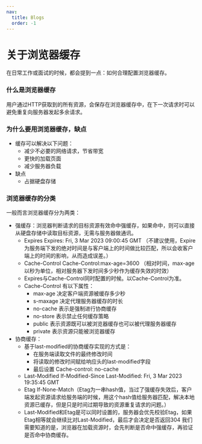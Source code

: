 ```yaml
---
nav:
  title: Blogs
  order: -1
---
```


# 关于浏览器缓存

在日常工作或面试的时候，都会提到一点：如何合理配置浏览器缓存。

<!--more-->
### 什么是浏览器缓存
用户通过HTTP获取到的所有资源，会保存在浏览器缓存中，在下一次请求时可以避免重复向服务器发起多余请求。
### 为什么要用浏览器缓存，缺点
- 缓存可以解决以下问题：
  - 减少不必要的网络请求，节省带宽
  - 更快的加载页面
  - 减少服务器负载
- 缺点
  - 占据硬盘存储
### 浏览器缓存的分类
一般而言浏览器缓存分为两类：
  - 强缓存：浏览器判断请求的目标资源有效命中强缓存，如果命中，则可以直接从硬盘存储中读取目标资源，无需与服务器做通讯。
    - Expires Expires: Fri, 3 Mar 2023 09:00:45 GMT （不建议使用，Expire为服务端下发的绝对时间是与客户端上的时间做比较匹配，所以会收客户端上的时间的影响，从而造成误差。）
    - Cache-Control Cache-Control:max-age=3600 （相对时间，max-age以秒为单位，相对服务器下发时间多少秒作为缓存失效的时效）
    - Expires与Cache-Control同时配置的时候。以Cache-Control为准。
    - Cache-Control 有以下属性：
      - max-age 决定客户端资源被缓存多少秒
      - s-maxage 决定代理服务器缓存的时长
      - no-cache 表示是强制进行协商缓存
      - no-store 表示禁止任何缓存策略
      - public 表示资源既可以被浏览器缓存也可以被代理服务器缓存
      - private 表示资源只能被浏览器缓存
  - 协商缓存：
    - 基于last-modified的协商缓存实现的方式是：
      - 在服务端读取文件的最终修改时间
      - 将读取的修改时间赋给响应头的last-modified字段
      - 最后设置 Cache-control: no-cache
    - Last-Modified If-Modified-Since Last-Modified: Fri, 3 Mar 2023 19:35:45 GMT
    - Etag If-None-Match（Etag为一串hash值，当过了强缓存失效后，客户端发起资源请求给服务端的时候，用这个hash值给服务器匹配，解决本地资源已缓存，但是只是时间过期导致的资源重复请求的问题。）
    - Last-Modified和Etag是可以同时设置的，服务器会优先校验Etag，如果Etag相等就会继续比对Last-Modified，最后才会决定是否返回304
我们需要知道的是，浏览器在加载资源时，会先判断是否命中强缓存，再验证是否命中协商缓存。
